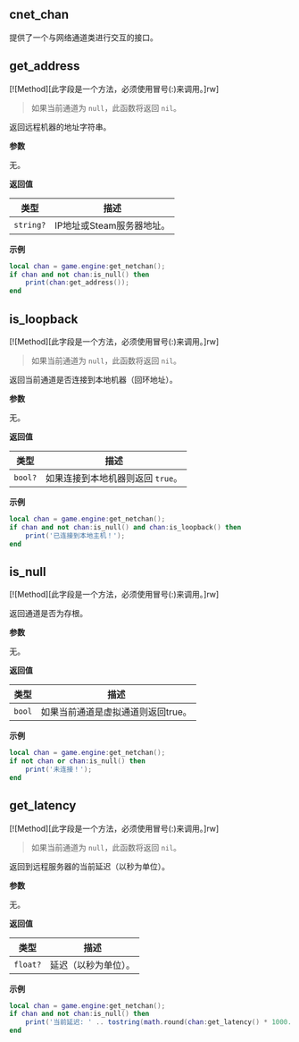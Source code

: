 ## cnet_chan

提供了一个与网络通道类进行交互的接口。

## get_address

[![Method][此字段是一个方法，必须使用冒号(:)来调用。]rw]

> 如果当前通道为 `null`，此函数将返回 `nil`。

返回远程机器的地址字符串。

**参数**

无。

**返回值**

| 类型 | 描述 |
| ---- | ----------- |
| `string?` | IP地址或Steam服务器地址。 |

**示例**

```lua
local chan = game.engine:get_netchan();
if chan and not chan:is_null() then
    print(chan:get_address());
end
```

## is_loopback

[![Method][此字段是一个方法，必须使用冒号(:)来调用。]rw]

> 如果当前通道为 `null`，此函数将返回 `nil`。

返回当前通道是否连接到本地机器（回环地址）。

**参数**

无。

**返回值**

| 类型 | 描述 |
| ---- | ----------- |
| `bool?` | 如果连接到本地机器则返回 `true`。 |

**示例**

```lua
local chan = game.engine:get_netchan();
if chan and not chan:is_null() and chan:is_loopback() then
    print('已连接到本地主机！');
end
```

## is_null

[![Method][此字段是一个方法，必须使用冒号(:)来调用。]rw]

返回通道是否为存根。

**参数**

无。

**返回值**

| 类型 | 描述 |
| ---- | ----------- |
| `bool` | 如果当前通道是虚拟通道则返回true。 |

**示例**

```lua
local chan = game.engine:get_netchan();
if not chan or chan:is_null() then
    print('未连接！');
end
```

## get_latency

[![Method][此字段是一个方法，必须使用冒号(:)来调用。]rw]

> 如果当前通道为 `null`，此函数将返回 `nil`。

返回到远程服务器的当前延迟（以秒为单位）。

**参数**

无。

**返回值**

| 类型 | 描述 |
| ---- | ----------- |
| `float?` | 延迟（以秒为单位）。 |

**示例**

```lua
local chan = game.engine:get_netchan();
if chan and not chan:is_null() then
    print('当前延迟: ' .. tostring(math.round(chan:get_latency() * 1000.0)) .. 'ms');
end
```